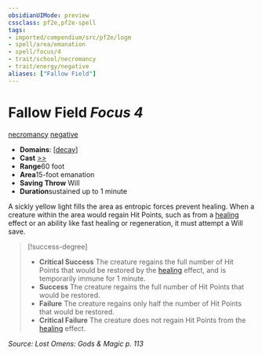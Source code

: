 ```yaml
---
obsidianUIMode: preview
cssclass: pf2e,pf2e-spell
tags:
- imported/compendium/src/pf2e/logm
- spell/area/emanation
- spell/focus/4
- trait/school/necromancy
- trait/energy/negative
aliases: ["Fallow Field"]
---
```

# Fallow Field *Focus 4*   
[necromancy](necromancy.md)  [negative](negative.md)  

- **Domains**: [[decay](../setting/domains.md#Decay)]
- **Cast** [>>](chapter-9-playing-the-game.md#Actions "Two-Action") 
- **Range**60 foot
- **Area**15-foot emanation
- **Saving Throw** Will
- **Duration**sustained up to 1 minute

A sickly yellow light fills the area as entropic forces prevent healing. When a creature within the area would regain Hit Points, such as from a [healing](healing.md) effect or an ability like fast healing or regeneration, it must attempt a Will save.

> [!success-degree] 
> - **Critical Success** The creature regains the full number of Hit Points that would be restored by the [healing](healing.md) effect, and is temporarily immune for 1 minute.
> - **Success** The creature regains the full number of Hit Points that would be restored.
> - **Failure** The creature regains only half the number of Hit Points that would be restored.
> - **Critical Failure** The creature does not regain Hit Points from the [healing](healing.md) effect.

*Source: Lost Omens: Gods & Magic p. 113*